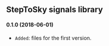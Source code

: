 
StepToSky signals library
---------------------------------------------------------------------------
#### 0.1.0 (2018-06-01)

- `Added`: files for the first version. 